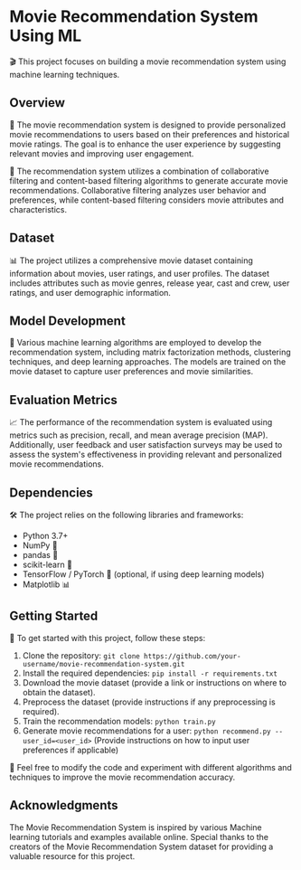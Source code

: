 # Movie Recommendation System Using ML

🎬 This project focuses on building a movie recommendation system using machine learning techniques.

## Overview

📝 The movie recommendation system is designed to provide personalized movie recommendations to users based on their preferences and historical movie ratings. The goal is to enhance the user experience by suggesting relevant movies and improving user engagement.

🍿 The recommendation system utilizes a combination of collaborative filtering and content-based filtering algorithms to generate accurate movie recommendations. Collaborative filtering analyzes user behavior and preferences, while content-based filtering considers movie attributes and characteristics.

## Dataset

📊 The project utilizes a comprehensive movie dataset containing information about movies, user ratings, and user profiles. The dataset includes attributes such as movie genres, release year, cast and crew, user ratings, and user demographic information.

## Model Development

🔧 Various machine learning algorithms are employed to develop the recommendation system, including matrix factorization methods, clustering techniques, and deep learning approaches. The models are trained on the movie dataset to capture user preferences and movie similarities.

## Evaluation Metrics

📈 The performance of the recommendation system is evaluated using metrics such as precision, recall, and mean average precision (MAP). Additionally, user feedback and user satisfaction surveys may be used to assess the system's effectiveness in providing relevant and personalized movie recommendations.

## Dependencies

🛠️ The project relies on the following libraries and frameworks:

- Python 3.7+
- NumPy 🧮
- pandas 🐼
- scikit-learn 🧪
- TensorFlow / PyTorch 🧠 (optional, if using deep learning models)
- Matplotlib 📊

## Getting Started

🚀 To get started with this project, follow these steps:

1. Clone the repository: `git clone https://github.com/your-username/movie-recommendation-system.git`
2. Install the required dependencies: `pip install -r requirements.txt`
3. Download the movie dataset (provide a link or instructions on where to obtain the dataset).
4. Preprocess the dataset (provide instructions if any preprocessing is required).
5. Train the recommendation models: `python train.py`
6. Generate movie recommendations for a user: `python recommend.py --user_id=<user_id>`
   (Provide instructions on how to input user preferences if applicable)

📝 Feel free to modify the code and experiment with different algorithms and techniques to improve the movie recommendation accuracy.

## Acknowledgments

The Movie Recommendation System is inspired by various Machine learning tutorials and examples available online. Special thanks to the creators of the Movie Recommendation System dataset for providing a valuable resource for this project.



